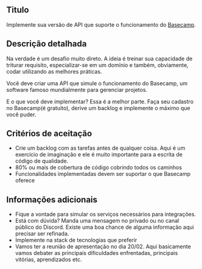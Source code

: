 
## Titulo

Implemente sua versão de API que suporte o funcionamento do [Basecamp](https://basecamp.com/). 

## Descrição detalhada

Na verdade é um desafio muito direto. A ideia é treinar sua capacidade de triturar requisito, especializar-se em um domínio e também, obviamente, codar utilizando as melhores práticas. 

Você deve criar uma API que simule o funcionamento do Basecamp, um software famoso mundialmente para gerenciar projetos. 

E o que você deve implementar? Essa é a melhor parte. Faça seu cadastro no Basecamp(é gratuito), derive um backlog e implemente o máximo que você puder. 

## Critérios de aceitação

* Crie um backlog com as tarefas antes de qualquer coisa. Aqui é um exercício de imaginação e ele é muito importante para a escrita de código de qualidade. 
* 80% ou mais de cobertura de código cobrindo todos os caminhos
* Funcionalidades implementadas devem ser suportar o que Basecamp oferece

## Informações adicionais

* Fique a vontade para simular os serviços necessários para integrações. 
* Está com dúvida? Manda uma mensagem no privado ou no canal público do Discord. Existe uma boa chance de alguma informação aqui precisar ser refinada.
* Implemente na stack de tecnologias que preferir
* Vamos ter a reunião de apresentação no dia 20/02. Aqui basicamente vamos debater as principais dificuldades enfrentadas, principais vitórias, aprendizados etc. 
  
